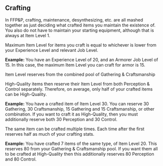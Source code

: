 ## Crafting

In FFP&P, crafting, maintenance, desynthesizing, etc. are all mashed together as just deciding what crafted items you maintain the existence of. You also do not have to maintain your starting equipment, although that is always at Item Level 1.

Maximum Item Level for items you craft is equal to whichever is lower from your Experience Level and relevant Job Level.

**Example:** You have an Experience Level of 20, and an Armorer Job Level of 15. In this case, the maximum Item Level you can craft for armor is 15.

Item Level reserves from the combined pool of Gathering & Craftsmanship

High-Quality items then reserve their Item Level from both Perception & Control separately. Therefore, on average, only half of your crafted items can be High-Quality.

**Example:** You have a crafted item of Item Level 30. You can reserve 30 Gathering, 30 Craftsmanship, 15 Gathering and 15 Craftsmanship, or other combination. If you want to craft it as High-Quality, then you must additionally reserve both 30 Perception and 30 Control.

The same item can be crafted multiple times. Each time after the first reserves half as much of your crafting stats.

**Example:** You have crafted 7 items of the same type, of Item Level 20. This reserves 80 from your Gathering & Craftsmanship pool. If you want them all to be crafted at High-Quality then this additionally reserves 80 Perception and 80 Control.
